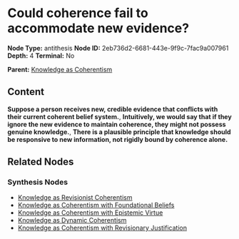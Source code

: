 # Could coherence fail to accommodate new evidence?

**Node Type:** antithesis
**Node ID:** 2eb736d2-6681-443e-9f9c-7fac9a007961
**Depth:** 4
**Terminal:** No

**Parent:** [Knowledge as Coherentism](knowledge-as-coherentism-synthesis-1288c74f-2fa1-4d7b-b608-d7393ff1d78c.md)

## Content

**Suppose a person receives new, credible evidence that conflicts with their current coherent belief system.**, **Intuitively, we would say that if they ignore the new evidence to maintain coherence, they might not possess genuine knowledge.**, **There is a plausible principle that knowledge should be responsive to new information, not rigidly bound by coherence alone.**

## Related Nodes

### Synthesis Nodes

- [Knowledge as Revisionist Coherentism](knowledge-as-revisionist-coherentism-synthesis-f55f37a1-9c08-4b15-a8a9-199184c63e62.md)
- [Knowledge as Coherentism with Foundational Beliefs](knowledge-as-coherentism-with-foundational-beliefs-synthesis-7c68ea14-df13-4fdd-95a8-b1f59ec3df6b.md)
- [Knowledge as Coherentism with Epistemic Virtue](knowledge-as-coherentism-with-epistemic-virtue-synthesis-7b509457-a449-4859-8605-09d22b761510.md)
- [Knowledge as Dynamic Coherentism](knowledge-as-dynamic-coherentism-synthesis-e11c986b-d890-457d-a730-ef0aef841584.md)
- [Knowledge as Coherentism with Revisionary Justification](knowledge-as-coherentism-with-revisionary-justification-synthesis-b85a4afc-51c8-4648-bd27-b47a2ac370f2.md)
